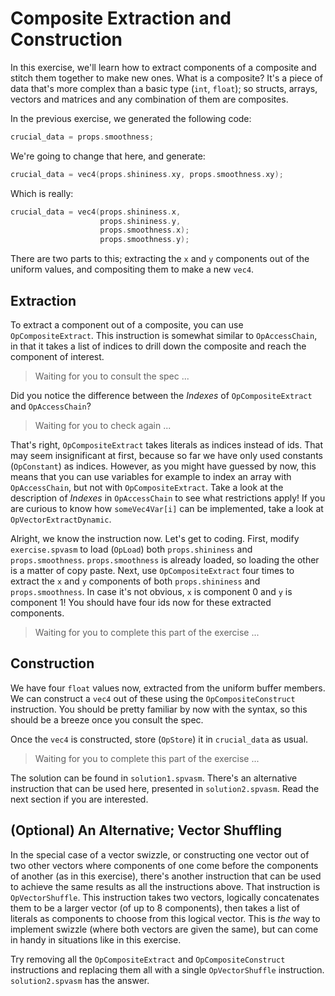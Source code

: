 # Composite Extraction and Construction

In this exercise, we'll learn how to extract components of a composite and stitch them together to
make new ones.  What is a composite?  It's a piece of data that's more complex than a basic type
(`int`, `float`); so structs, arrays, vectors and matrices and any combination of them are
composites.

In the previous exercise, we generated the following code:

```c
crucial_data = props.smoothness;
```

We're going to change that here, and generate:

```c
crucial_data = vec4(props.shininess.xy, props.smoothness.xy);
```

Which is really:

```c
crucial_data = vec4(props.shininess.x,
                    props.shininess.y,
                    props.smoothness.x);
                    props.smoothness.y);
```

There are two parts to this; extracting the `x` and `y` components out of the uniform values, and
compositing them to make a new `vec4`.

## Extraction

To extract a component out of a composite, you can use `OpCompositeExtract`.  This instruction is
somewhat similar to `OpAccessChain`, in that it takes a list of indices to drill down the composite
and reach the component of interest.

> Waiting for you to consult the spec ...

Did you notice the difference between the _Indexes_ of `OpCompositeExtract` and `OpAccessChain`?

> Waiting for you to check again ...

That's right, `OpCompositeExtract` takes literals as indices instead of ids.  That may seem
insignificant at first, because so far we have only used constants (`OpConstant`) as indices.
However, as you might have guessed by now, this means that you can use variables for example to
index an array with `OpAccessChain`, but not with `OpCompositeExtract`.  Take a look at the
description of _Indexes_ in `OpAccessChain` to see what restrictions apply!  If you are curious to
know how `someVec4Var[i]` can be implemented, take a look at `OpVectorExtractDynamic`.

Alright, we know the instruction now.  Let's get to coding.  First, modify `exercise.spvasm` to load
(`OpLoad`) both `props.shininess` and `props.smoothness`.  `props.smoothness` is already loaded, so
loading the other is a matter of copy paste.  Next, use `OpCompositeExtract` four times to extract
the `x` and `y` components of both `props.shininess` and `props.smoothness`.  In case it's not
obvious, `x` is component 0 and `y` is component 1!  You should have four ids now for these
extracted components.

> Waiting for you to complete this part of the exercise ...

## Construction

We have four `float` values now, extracted from the uniform buffer members.  We can construct a
`vec4` out of these using the `OpCompositeConstruct` instruction.  You should be pretty familiar by
now with the syntax, so this should be a breeze once you consult the spec.

Once the `vec4` is constructed, store (`OpStore`) it in `crucial_data` as usual.

> Waiting for you to complete this part of the exercise ...

The solution can be found in `solution1.spvasm`.  There's an alternative instruction that can be
used here, presented in `solution2.spvasm`.  Read the next section if you are interested.

## (Optional) An Alternative; Vector Shuffling

In the special case of a vector swizzle, or constructing one vector out of two other vectors where
components of one come before the components of another (as in this exercise), there's another
instruction that can be used to achieve the same results as all the instructions above.  That
instruction is `OpVectorShuffle`.  This instruction takes two vectors, logically concatenates them
to be a larger vector (of up to 8 components), then takes a list of literals as components to choose
from this logical vector.  This is _the_ way to implement swizzle (where both vectors are given the
same), but can come in handy in situations like in this exercise.

Try removing all the `OpCompositeExtract` and `OpCompositeConstruct` instructions and replacing them
all with a single `OpVectorShuffle` instruction.  `solution2.spvasm` has the answer.

